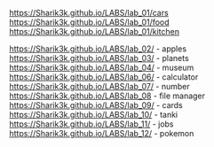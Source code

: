 https://Sharik3k.github.io/LABS/lab_01/cars
https://Sharik3k.github.io/LABS/lab_01/food
https://Sharik3k.github.io/LABS/lab_01/kitchen

https://Sharik3k.github.io/LABS/lab_02/ - apples
https://Sharik3k.github.io/LABS/lab_03/ - planets
https://Sharik3k.github.io/LABS/lab_04/ - museum
https://Sharik3k.github.io/LABS/lab_06/ - calculator
https://Sharik3k.github.io/LABS/lab_07/ - number 
https://Sharik3k.github.io/LABS/lab_08 - file manager
https://Sharik3k.github.io/LABS/lab_09/ - cards
https://Sharik3k.github.io/LABS/lab_10/ - tanki
https://Sharik3k.github.io/LABS/lab_11/ - jobs 
https://Sharik3k.github.io/LABS/lab_12/ - pokemon 
 
